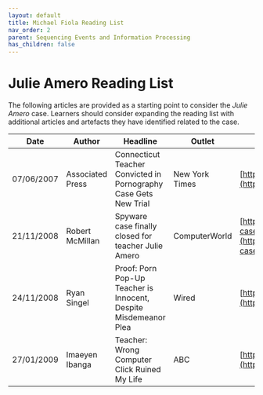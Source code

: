 ```yaml
---
layout: default
title: Michael Fiola Reading List
nav_order: 2
parent: Sequencing Events and Information Processing
has_children: false
---
```


# Julie Amero Reading List

The following articles are provided as a starting point to consider the *Julie Amero* case. Learners should consider expanding the reading list with additional articles and artefacts they have identified related to the case.

|Date|Author|Headline|Outlet|Link|Notes
|--- | --- | ---|--- | ---|---|
| 07/06/2007 | Associated Press | Connecticut Teacher Convicted in Pornography Case Gets New Trial |New York Times|[https://www.nytimes.com/2007/06/07/nyregion/07porn.html](https://www.nytimes.com/2007/06/07/nyregion/07porn.html)| N/A
| 21/11/2008 | Robert McMillan | Spyware case finally closed for teacher Julie Amero | ComputerWorld | [https://www.computerworld.com/article/2529644/spyware-case-finally-closed-for-teacher-julie-amero.html](https://www.computerworld.com/article/2529644/spyware-case-finally-closed-for-teacher-julie-amero.html) |N/A|
| 24/11/2008 | Ryan Singel | Proof: Porn Pop-Up Teacher is Innocent, Despite Misdemeanor Plea |Wired|[https://www.wired.com/2008/11/proof-porn-pop/](https://www.wired.com/2008/11/proof-porn-pop/)|
| 27/01/2009 | Imaeyen Ibanga | Teacher: Wrong Computer Click Ruined My Life | ABC | [https://abcnews.go.com/GMA/story?id=6739393&page=1](https://abcnews.go.com/GMA/story?id=6739393&page=1) |N/A
